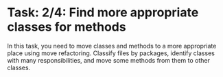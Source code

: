 # Task: 2/4: Find more appropriate classes for methods

In this task, you need to move classes and methods to a more appropriate place using move refactoring.
Classify files by packages, identify classes with many responsibilities, and move some methods from them to other
classes.